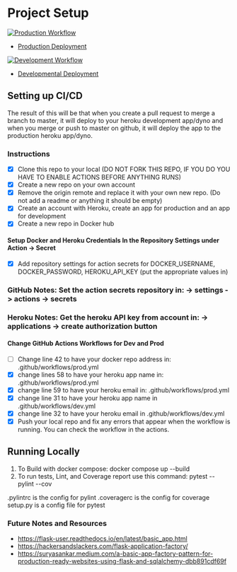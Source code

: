 # Project Setup

[![Production Workflow](https://github.com/kc446/kc446_flaskapp/actions/workflows/prod.yml/badge.svg)](https://github.com/kc446/kc446_flaskapp/actions/workflows/prod.yml)

* [Production Deployment](https://kc446-flaskapp.herokuapp.com/)

[![Development Workflow](https://github.com/kc446/kc446_flaskapp/actions/workflows/dev.yml/badge.svg)](https://github.com/kc446/kc446_flaskapp/actions/workflows/dev.yml)

* [Developmental Deployment](https://kc446-flaskapp.herokuapp.com/)

## Setting up CI/CD

The result of this will be that when you create a pull request to merge a branch to master, it will deploy to your
heroku development app/dyno and when you merge or push to master on github, it will deploy the app to the production heroku
app/dyno.
### Instructions

-[x] Clone this repo to your local (DO NOT FORK THIS REPO, IF YOU DO YOU HAVE TO ENABLE ACTIONS BEFORE ANYTHING RUNS)
-[x] Create a new repo on your own account
-[x] Remove the origin remote and replace it with your own new repo.  (Do not add a readme or anything it should be empty)
-[x] Create an account with Heroku, create an app for production and an app for development
-[x] Create a new repo in Docker hub

#### Setup Docker and Heroku Credentials In the Repository Settings under Action -> Secret

-[x] Add repository settings for action secrets for DOCKER_USERNAME, DOCKER_PASSWORD, HEROKU_API_KEY (put the appropriate
   values in)
### GitHub Notes:  Set the action secrets repository in: -> settings -> actions -> secrets
### Heroku Notes: Get the heroku API key from account in: -> applications -> create authorization button

#### Change GitHub Actions Workflows for Dev and Prod

-[ ] Change line 42 to have your docker repo address in: .github/workflows/prod.yml
-[x] change lines 58 to have your heroku app name in: .github/workflows/prod.yml
-[x] change line 59 to have your heroku email in: .github/workflows/prod.yml
-[x] change line 31 to have your heroku app name in .github/workflows/dev.yml
-[x] change line 32 to have your heroku email in .github/workflows/dev.yml
-[x] Push your local repo and fix any errors that appear when the workflow is running. You can check the workflow in the
    actions.

## Running Locally

1. To Build with docker compose:
   docker compose up --build
2. To run tests, Lint, and Coverage report use this command: pytest --pylint --cov

.pylintrc is the config for pylint .coveragerc is the config for coverage setup.py is a config file for pytest


### Future Notes and Resources
* https://flask-user.readthedocs.io/en/latest/basic_app.html
* https://hackersandslackers.com/flask-application-factory/
* https://suryasankar.medium.com/a-basic-app-factory-pattern-for-production-ready-websites-using-flask-and-sqlalchemy-dbb891cdf69f
